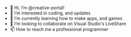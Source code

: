 - 👋 Hi, I’m @creative-portal!
- 👀 I’m interested in coding, and updates
- 🌱 I’m currently learning how to make apps, and games
- 💞️ I’m looking to collaborate on Visual Studio's LiveShare
- 📫 How to reach me a professional programmer

<!---
creative-portal/creative-portal is a ✨ special ✨ repository because its `README.md` (this file) appears on your GitHub profile.
You can click the Preview link to take a look at your changes.
--->

